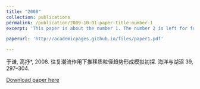 ```yaml
---
title: "2008"
collection: publications
permalink: /publication/2009-10-01-paper-title-number-1
excerpt: 'This paper is about the number 1. The number 2 is left for future work.'

paperurl: 'http://academicpages.github.io/files/paper1.pdf'

---
```

于谦, 高抒*, 2008. 往复潮流作用下推移质粒径趋势形成模拟初探. 海洋与湖沼 39, 297–304.

[Download paper here](http://academicpages.github.io/files/paper1.pdf)

